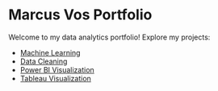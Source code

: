 # Marcus Vos Portfolio

Welcome to my data analytics portfolio! Explore my projects:

- [Machine Learning](ml.md)
- [Data Cleaning](cleaning.md)
- [Power BI Visualization](powerbi.md)
- [Tableau Visualization](tableau.md)
